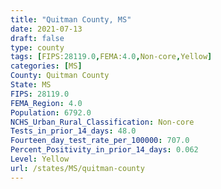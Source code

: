 ```yaml
---
title: "Quitman County, MS"
date: 2021-07-13
draft: false
type: county
tags: [FIPS:28119.0,FEMA:4.0,Non-core,Yellow]
categories: [MS]
County: Quitman County
State: MS
FIPS: 28119.0
FEMA_Region: 4.0
Population: 6792.0
NCHS_Urban_Rural_Classification: Non-core
Tests_in_prior_14_days: 48.0
Fourteen_day_test_rate_per_100000: 707.0
Percent_Positivity_in_prior_14_days: 0.062
Level: Yellow
url: /states/MS/quitman-county
---
```



